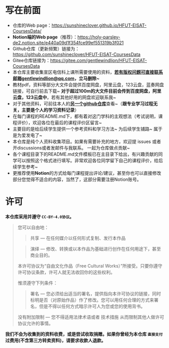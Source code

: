 # 写在前面

- 仓库的Web page：https://sunshineclover.github.io/HFUT-EISAT-CoursesData/ 
- **Notion端的Web page**（推荐）：https://holy-parsley-de2.notion.site/e440a09d1f354fce99ef551319b3f021
- Github仓库（更新频繁）链接为：https://github.com/sunshineclover/HFUT-EISAT-CoursesData
- Gitee仓库链接为：https://gitee.com/gentlewindlion/HFUT-EISAT-CoursesData
- 本仓库主要收集宣区电信科上课所需要使用的资料，**若有版权问题可直接联系邮箱gentlewindlion@qq.com，立马删除~**
- 教材pdf，资料等部分大文件会提供百度网盘，阿里云盘，123云盘，蓝奏网盘链接，可自行前去下载~ **对于超过100m的大文件目前会传到百度网盘，阿里云盘，123云盘中**，若有其他好用的网盘欢迎联系我~ 
- 对于其他资料，可前往本人的[**另一个github仓库**](https://github.com/sunshineclover/Learning)查看~（**跟专业学习过程无关，主要是个人的学习资料记录**）
- 在每门课程的README.md下，都有着对这门学科的主观想法（考试说明，课程评价），欢迎各位在最后的课程评价区留言~
- 主要目的是给后续学生提供一个参考资料和学习方法~ 为后续学生铺路~ 属于是为爱发电了~
- 本仓库是纯个人资料收集项目。如果有需要补充的地方，欢迎提 issues 或者开discussions或者发邮件与我联系。 一起为仓库做点贡献~
- 各个课程目录下的README.md文件模板已在主目录下给出，有兴趣贡献的同学可以按照这个格式进行填写。非常欢迎各位同学留下自己的课程评价，给后续学生参考~
- 更推荐使用**Notion**的方式给每门课程提出评论/建议，甚至你也可以直接修改部分您觉得不适合的内容，当然了，这部分需要注册Notion账号。




# 许可

**本仓库采用并遵守 `CC-BY-4.0协议`。**

>您可以自由地：
>
>> 共享 — 在任何媒介以任何形式复制、发行本作品
>
>> 演绎 — 修改、转换或以本作品为基础进行创作在任何用途下，甚至商业目的。
>
>本许可协议为“自由文化作品（Free Cultural Works）”所接受。只要你遵守许可协议条款，许可人就无法收回你的这些权利。
>
>惟须遵守下列条件：
>
>> 署名 — 您必须给出适当的署名，提供指向本许可协议的链接，同时标明是否（对原始作品）作了修改。您可以用任何合理的方式来署名，但是不得以任何方式暗示许可人为您或您的使用背书。
>
>没有附加限制 — 您不得适用法律术语或者 技术措施 从而限制其他人做许可协议允许的事情。

**我们不会为收集到的资料收费，或是尝试收取捐赠。如果你曾经为本仓库 `直接支付` 过费用(不含第三方转卖资料)，请要求收款人退款。**

